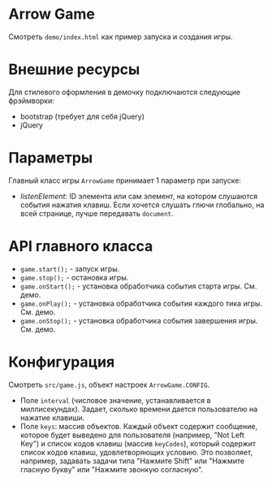 # Arrow Game
Смотреть `demo/index.html` как пример запуска и создания игры.

# Внешние ресурсы
Для стилевого оформления в демочку подключаются следующие фрэймворки:
 - bootstrap (требует для себя jQuery)
 - jQuery

# Параметры
Главный класс игры `ArrowGame` принимает 1 параметр при запуске:
 - _listenElement_: ID элемента или сам элемент, на котором слушаются события нажатия клавиш.
 Если хочется слушать глючи глобально, на всей странице, лучше передавать `document`.
 
# API главного класса
 - `game.start();` - запуск игры.
 - `game.stop();` - остановка игры.
 - `game.onStart();` - установка обработчика события старта игры. См. демо.
 - `game.onPlay();` - установка обработчика события каждого тика игры. См. демо.
 - `game.onStop();` - установка обработчика события завершения игры. См. демо.
  
# Конфигурация
 Смотреть `src/game.js`, объект настроек `ArrowGame.CONFIG`.
 - Поле `interval` (числовое значение, устанавливается в миллисекундах). Задает, сколько времени дается
 пользователю на нажатие клавиши.
 - Поле `keys`: массив объектов. Каждый объект содержит сообщение, которое будет 
   выведено для пользователя (например, "Not Left Key") и список кодов клавиш (массив `keyCodes`),
   который содержит список кодов клавиш, удовлетворяющих условию. Это позволяет, например, задавать
   задачи типа "Нажмите Shift" или "Нажмите гласную букву" или "Нажмите звонкую согласную".
  